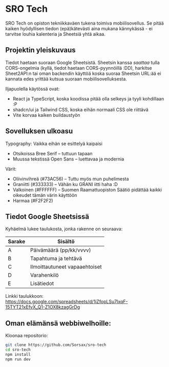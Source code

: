 # SRO Tech

SRO Tech on opiston tekniikkaväen tukena toimiva mobiilisovellus. Se pitää kaiken hyödyllisen tiedon (epä)kätevästi aina mukana kännykässä - ei tarvitse louhia kalenteria ja Sheetsiä yhtä aikaa.

## Projektin yleiskuvaus

Tiedot haetaan suoraan Google Sheetsistä. Sheetsin kanssa *saattaa* tulla CORS-ongelmia (kyllä, tiedot haetaan CORS-pyynnöillä :DD), harkitse Sheet2API:n tai oman backendin käyttöä koska suoraa Sheetsin URL:ää ei kannata edes yrittää kutsua suoraan mobiilisovelluksesta.

Iljapuolella käytössä ovat:

- React ja TypeScript, koska koodissa pitää olla selkeys ja tyyli kohdillaan :P
- shadcn/ui ja Tailwind CSS, koska eihän normaali CSS ole riittävä
- Vite korvaa kaiken buildaustyön

## Sovelluksen ulkoasu

Typography:
Vaikka eihän se esittelyä kaipaisi

- Otsikoissa Bree Serif – tuttuun tapaan
- Muussa tekstissä Open Sans – luettavaa ja modernia

Värit:

- Oliivinvihreä (#73AC56) – Tuttu myös mun puhelimesta
- Graniitti (#333333) – Vähän ku GRANI iitti haha :D
- Valkoinen (#FFFFFF) – Suomen Raamattuopiston Säätiö pidättää kaikki oikeudet tämän värin käyttöön
- Harmaa (#F2F2F2)

## Tiedot Google Sheetsissä

Kyhäelmä lukee taulukosta, jonka rakenne on seuraava:

| Sarake | Sisältö                        |
|--------|--------------------------------|
| A      | Päivämäärä (pp/kk/vvvv)       |
| B      | Tapahtuma ja tehtävä           |
| C      | Ilmoittautuneet vapaaehtoiset |
| D      | Varahenkilö                    |
| E      | Lisätiedot                     |

Linkki taulukkoon:  
https://docs.google.com/spreadsheets/d/1iZfopLSu7IxqF-15TYT21xEfvX_Q1-Z1OX8kzagGrDg

## Oman elämänsä webbiwelhoille:

Kloonaa repositorio:

```bash
git clone https://github.com/Sorsax/sro-tech
cd sro-tech
npm install
npm run dev

